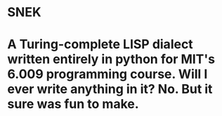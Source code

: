 # SNEK
# A Turing-complete LISP dialect written entirely in python for MIT's 6.009 programming course. Will I ever write anything in it? No. But it sure was fun to make.
